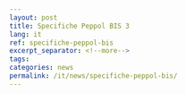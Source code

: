 ```yaml
---
layout: post
title: Specifiche Peppol BIS 3
lang: it
ref: specifiche-peppol-bis
excerpt_separator: <!--more-->
tags:
categories: news
permalink: /it/news/specifiche-peppol-bis/
---
```

